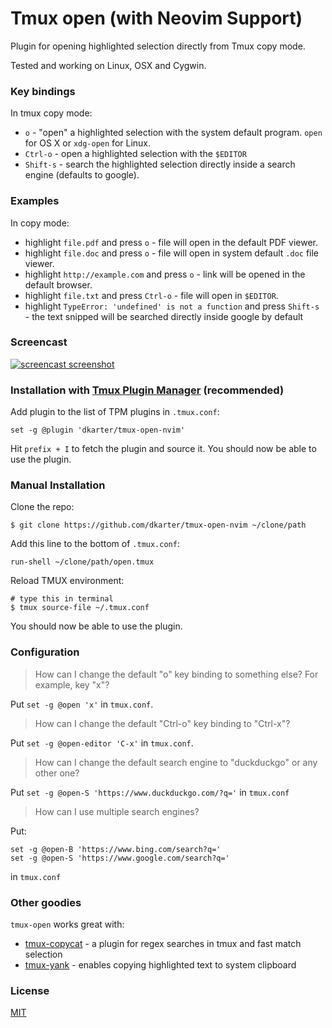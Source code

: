 # Tmux open (with Neovim Support)

Plugin for opening highlighted selection directly from Tmux copy mode.

Tested and working on Linux, OSX and Cygwin.

### Key bindings

In tmux copy mode:

- `o` - "open" a highlighted selection with the system default program. `open`
    for OS X or `xdg-open` for Linux.
- `Ctrl-o` - open a highlighted selection with the `$EDITOR`
- `Shift-s` - search the highlighted selection directly inside a search engine (defaults to google).

### Examples

In copy mode:

- highlight `file.pdf` and press `o` - file will open in the default PDF viewer.
- highlight `file.doc` and press `o` - file will open in system default `.doc`
  file viewer.
- highlight `http://example.com` and press `o` - link will be opened in the
  default browser.
- highlight `file.txt` and press `Ctrl-o` - file will open in `$EDITOR`.
- highlight `TypeError: 'undefined' is not a function` and press `Shift-s` - the text snipped will be searched directly inside google by default

### Screencast

[![screencast screenshot](/video/screencast_img.png)](http://vimeo.com/102455265)

### Installation with [Tmux Plugin Manager](https://github.com/tmux-plugins/tpm) (recommended)

Add plugin to the list of TPM plugins in `.tmux.conf`:

    set -g @plugin 'dkarter/tmux-open-nvim'

Hit `prefix + I` to fetch the plugin and source it. You should now be able to
use the plugin.

### Manual Installation

Clone the repo:

    $ git clone https://github.com/dkarter/tmux-open-nvim ~/clone/path

Add this line to the bottom of `.tmux.conf`:

    run-shell ~/clone/path/open.tmux

Reload TMUX environment:

    # type this in terminal
    $ tmux source-file ~/.tmux.conf

You should now be able to use the plugin.

### Configuration

> How can I change the default "o" key binding to something else? For example,
> key "x"?

Put `set -g @open 'x'` in `tmux.conf`.

> How can I change the default "Ctrl-o" key binding to "Ctrl-x"?

Put `set -g @open-editor 'C-x'` in `tmux.conf`.

> How can I change the default search engine to "duckduckgo" or any other one?

Put `set -g @open-S 'https://www.duckduckgo.com/?q='` in `tmux.conf`

> How can I use multiple search engines?

Put:

```
set -g @open-B 'https://www.bing.com/search?q='
set -g @open-S 'https://www.google.com/search?q='
```

in `tmux.conf`

### Other goodies

`tmux-open` works great with:

- [tmux-copycat](https://github.com/tmux-plugins/tmux-copycat) - a plugin for
  regex searches in tmux and fast match selection
- [tmux-yank](https://github.com/tmux-plugins/tmux-yank) - enables copying
  highlighted text to system clipboard

### License

[MIT](LICENSE.md)
